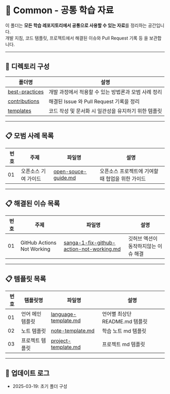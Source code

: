 # 📂 Common - 공통 학습 자료

이 폴더는 **모든 학습 레포지토리에서 공통으로 사용할 수 있는 자료**를 정리하는 공간입니다.  
개발 지침, 코드 템플릿, 프로젝트에서 해결된 이슈와 Pull Request 기록 등 을 보관합니다.  

---

## 📂 디렉토리 구성

| 폴더명 | 설명 |
|---|---|
| [best-practices](./best-practices) | 개발 과정에서 적용할 수 있는 방법론과 모범 사례 정리  |
| [contributions](./contributions) | 해결된 Issue 와 Pull Request 기록을 정리   |
| [templates](./templates) | 코드 작성 및 문서화 시 일관성을 유지하기 위한 템플릿 |

---

## 📋 모범 사례 목록  

| 번호 | 주제 | 파일명 | 설명 |  
|---|---|---|---|  
| 01 | 오픈소스 기여 가이드 | [open-souce-guide.md](./best-practices/open-souce-guide.md) | 오픈소스 프로젝트에 기여할 때 협업을 위한 가이드 |  

---

## 📋 해결된 이슈 목록

| 번호 | 주제 | 파일명 | 설명 |
|---|---|---|---|
| 01 | GitHub Actions Not Working | [sanga-1-fix-github-action-not-working.md](./contributions/issues/sanga-1-fix-github-action-not-working.md) | 깃허브 엑션이 동작하지않는 이슈 해결 |

---

## 📋 템플릿 목록

| 번호 | 템플릿명 | 파일명 | 설명 |
|---|---|---|---|
| 01 | 언어 메인 템플릿 | [language-template.md](./templates/language-template.md) | 언어별 최상단 README.md 템플릿 | 
| 02 | 노트 템플릿 | [note-template.md](./templates/note-template.md) | 학습 노트 md 템플릿 |
| 03 | 프로젝트 템플릿 | [project-template.md](./templates/project-template.md) | 프로젝트 md 템플릿 |

--- 

## 📢 업데이트 로그
- 2025-03-19: 초기 폴더 구성
